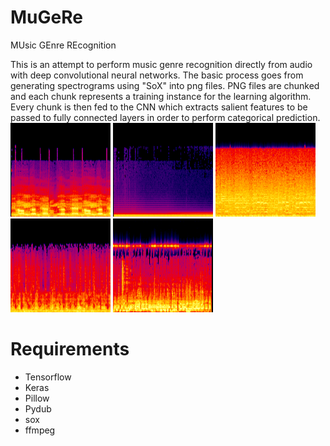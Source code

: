 # MuGeRe
MUsic GEnre REcognition

This is an attempt to perform music genre recognition directly from audio with deep convolutional neural networks.
The basic process goes from generating spectrograms using "SoX" into png files. PNG files are chunked and each chunk represents a training instance for the learning algorithm.
Every chunk is then fed to the CNN which extracts salient features to be passed to fully connected layers in order to perform categorical prediction.
![alt tag](https://raw.githubusercontent.com/Rhuax/MuGeRe/master/readme_images/000424_0.png?token=AIqauXQAeYm2ZiBAs0fMjCfeifgCDsVHks5aA1VPwA%3D%3D)
![alt tag](https://raw.githubusercontent.com/Rhuax/MuGeRe/master/readme_images/000615_0.png?token=AIqaufiQL6qoe1NNP3ri6Fnl7jT_rUhIks5aA1VswA%3D%3D)
![alt tag](https://raw.githubusercontent.com/Rhuax/MuGeRe/master/readme_images/000897_3.png?token=AIqauW2mN3x0kIHee-PQ1KBQTcJZYiXaks5aA1WMwA%3D%3D)
![alt tag](https://raw.githubusercontent.com/Rhuax/MuGeRe/master/readme_images/006674_3.png?token=AIqauVPYVQhEi_OXxpOTmXnQx-n-SJ0Bks5aA1WhwA%3D%3D)
![alt tag](https://raw.githubusercontent.com/Rhuax/MuGeRe/master/readme_images/024512_4.png?token=AIqauV4k-GEnzCA4GhApXSYiJ8z9yJfzks5aA1WvwA%3D%3D)

# Requirements

* Tensorflow
* Keras
* Pillow
* Pydub
* sox
* ffmpeg